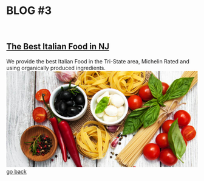 # **BLOG #3**

<br>

## [The Best Italian Food in NJ](#)
We provide the best Italian Food in the Tri-State area, Michelin Rated and using organically produced ingredients.
<br>
![ingredients](ingredients.jpg)
<br>
[go back](https://jdj25.github.io/team-c-final-group/blog)
